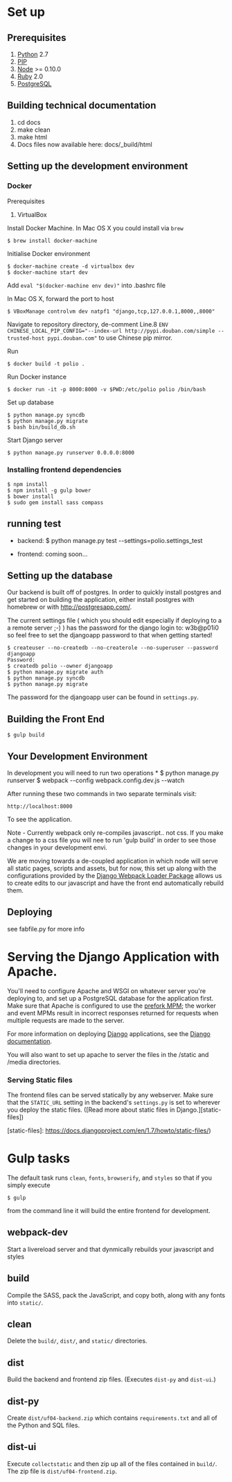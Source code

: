 # Set up

## Prerequisites

1. [Python][] 2.7
2. [PIP][]
3. [Node][] >= 0.10.0
4. [Ruby][] 2.0
5. [PostgreSQL][]

## Building technical documentation

1. cd docs
2. make clean
3. make html
4. Docs files now available here: docs/_build/html

## Setting up the development environment

### Docker

Prerequisites

1. VirtualBox

Install Docker Machine. In Mac OS X you could install via `brew`

```
$ brew install docker-machine
```
Initialise Docker environment

```
$ docker-machine create -d virtualbox dev
$ docker-machine start dev
```
Add `eval "$(docker-machine env dev)"` into .bashrc file

In Mac OS X, forward the port to host

```
$ VBoxManage controlvm dev natpf1 "django,tcp,127.0.0.1,8000,,8000"
```
Navigate to repository directory, de-comment Line.8 `ENV CHINESE_LOCAL_PIP_CONFIG="--index-url http://pypi.douban.com/simple --trusted-host pypi.douban.com"` to use Chinese pip mirror.

Run

```
$ docker build -t polio .
```
Run Docker instance

```
$ docker run -it -p 8000:8000 -v $PWD:/etc/polio polio /bin/bash
```

Set up database
```
$ python manage.py syncdb
$ python manage.py migrate
$ bash bin/build_db.sh
```

Start Django server
```
$ python manage.py runserver 0.0.0.0:8000
```

### Installing frontend dependencies

    $ npm install
    $ npm install -g gulp bower
    $ bower install
    $ sudo gem install sass compass


## running test ##

 - backend:
   $ python manage.py test --settings=polio.settings_test

- frontend:
   coming soon...


## Setting up the database

Our backend is built off of postgres.  In order to quickly install postgres and
get started on building the application, either install postgres with homebrew
or with http://postgresapp.com/.

The current settings file ( which you should edit especially if deploying to
a a remote server ;-) ) has the password for the django login to: w3b@p01i0
so feel free to set the djangoapp password to that when getting started!

    $ createuser --no-createdb --no-createrole --no-superuser --password djangoapp
    Password:
    $ createdb polio --owner djangoapp
    $ python manage.py migrate auth
    $ python manage.py syncdb
    $ python manage.py migrate

The password for the djangoapp user can be found in `settings.py`.

## Building the Front End

    $ gulp build

## Your Development Environment

In development you will need to run two operations *
     $ python manage.py runserver
     $ webpack --config webpack.config.dev.js --watch

After running these two commands in two separate terminals visit:

    http://localhost:8000

To see the application.

Note - Currently webpack only re-compiles javascript.. not css. If you make a
change to a css file you will nee to run 'gulp build' in order to see those
changes in your development envi.

We are moving towards a de-coupled application in which node will serve
all static pages, scripts and assets, but for now, this set up along with the
configurations provided by the [Django Webpack Loader
Package](https://github.com/owais/django-webpack-loader/) allows us to create
edits to our javascript and have the front end automatically rebuild them.

## Deploying ##

see fabfile.py for more info


# Serving the Django Application with Apache.

You'll need to configure Apache and WSGI on whatever server you're deploying to,
and set up a PostgreSQL database for the application first. Make sure that
Apache is configured to use the
[prefork MPM](https://httpd.apache.org/docs/2.4/mpm.html); the worker and event
MPMs result in incorrect responses returned for requests when multiple requests
are made to the server.

For more information on deploying [Django][] applications, see the
[Django documentation](https://docs.djangoproject.com/en/1.8/howto/deployment/wsgi/).

You will also want to set up apache to server the files in the /static and
/media directories.

### Serving Static files

The frontend files can be served statically by any webserver. Make sure that
the `STATIC_URL` setting in the backend's `settings.py` is set to wherever you
deploy the static files. ([Read more about static files in Django.][static-files])

[static-files]: https://docs.djangoproject.com/en/1.7/howto/static-files/)

# Gulp tasks

The default task runs `clean`, `fonts`, `browserify`, and `styles` so that if
you simply execute

    $ gulp

from the command line it will build the entire frontend for development.

## webpack-dev

Start a livereload server and that dynmically rebuilds your javascript
and styles  

## build

Compile the SASS, pack the JavaScript, and copy both, along with any fonts into
`static/`.

## clean

Delete the `build/`, `dist/`, and `static/` directories.

## dist

Build the backend and frontend zip files. (Executes `dist-py` and `dist-ui`.)

## dist-py

Create `dist/uf04-backend.zip` which contains `requirements.txt` and all of the
Python and SQL files.

## dist-ui

Execute `collectstatic` and then zip up all of the files contained in `build/`.
The zip file is `dist/uf04-frontend.zip`.


[Django]: https://djangoproject.com/
[Node]: http://nodejs.org/
[PIP]: https://pip.pypa.io/en/latest/
[PostgreSQL]: http://www.postgresql.org/
[Python]: http://python.org
[Ruby]: https://www.ruby-lang.org/en/
[Virtualenv]: https://virtualenv.pypa.io/en/latest/
[Virtualenvwrapper]: https://virtualenvwrapper.readthedocs.org/en/latest/
